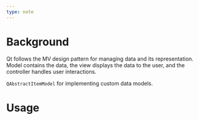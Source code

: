 ```yaml
---
type: note
---
```

# Background
Qt follows the MV design pattern for managing data and its representation. Model contains the data, the view displays the data to the user, and the controller handles user interactions. 

`QAbstractItemModel` for implementing custom data models. 
# Usage